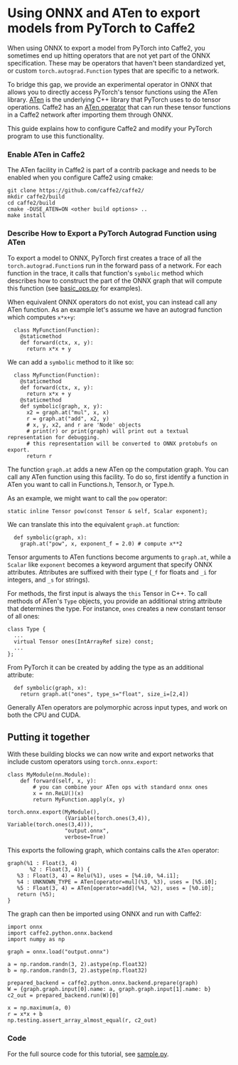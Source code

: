 # Using ONNX and ATen to export models from PyTorch to Caffe2

When using ONNX to export a model from PyTorch into Caffe2, you sometimes end up
hitting operators that are not yet part of the ONNX specification. These may be
operators that haven't been standardized yet, or custom `torch.autograd.Function` types that
are specific to a network.

To bridge this gap, we provide an experimental operator in ONNX that allows you to directly access PyTorch's tensor functions using the ATen library.
[ATen](https://github.com/pytorch/pytorch/tree/main/aten) is the underlying C++ library that PyTorch uses to do tensor operations. Caffe2 has an [ATen operator](https://github.com/pytorch/pytorch/tree/main/caffe2/contrib/aten)
that can run these tensor functions in a Caffe2 network after importing them through ONNX.

This guide explains how to configure Caffe2 and modify your PyTorch program to use
this functionality.

### Enable ATen in Caffe2

The ATen facility in Caffe2 is part of a contrib package and needs to be enabled
when you configure Caffe2 using cmake:

```
git clone https://github.com/caffe2/caffe2/
mkdir caffe2/build
cd caffe2/build
cmake -DUSE_ATEN=ON <other build options> ..
make install
```

### Describe How to Export a PyTorch Autograd Function using ATen

To export a model to ONNX, PyTorch first creates a trace of all the `torch.autograd.Function`s run
in the forward pass of a network. For each function in the trace, it calls that function's
`symbolic` method which describes how to construct the part of the ONNX graph
that will compute this function (see [basic_ops.py](https://github.com/pytorch/pytorch/blob/main/torch/autograd/_functions/basic_ops.py#L59) for examples).

When equivalent ONNX operators do not exist, you can instead call any ATen function.
As an example let's assume we have an autograd function which computes `x*x+y`:

```
  class MyFunction(Function):
    @staticmethod
    def forward(ctx, x, y):
      return x*x + y
```

We can add a `symbolic` method to it like so:

```
  class MyFunction(Function):
    @staticmethod
    def forward(ctx, x, y):
      return x*x + y
    @staticmethod
    def symbolic(graph, x, y):
      x2 = graph.at("mul", x, x)
      r = graph.at("add", x2, y)
      # x, y, x2, and r are 'Node' objects
      # print(r) or print(graph) will print out a textual representation for debugging.
      # this representation will be converted to ONNX protobufs on export.
      return r
```

The function `graph.at` adds a new ATen op the computation graph.
You can call any ATen function using this facility. To do so,
first identify a function in ATen you want to call in Functions.h,
Tensor.h, or Type.h.

As an example, we might want to call the `pow` operator:

```
static inline Tensor pow(const Tensor & self, Scalar exponent);
```

We can translate this into the equivalent `graph.at` function:

```
  def symbolic(graph, x):
    graph.at("pow", x, exponent_f = 2.0) # compute x**2
```

Tensor arguments to ATen functions become arguments to `graph.at`, while a `Scalar`
like `exponent` becomes a keyword argument that specify ONNX attributes.
Attributes are suffixed with their type (`_f` for floats and `_i` for integers, and `_s` for strings).

For methods, the first input is always the `this` Tensor in C++.
To call methods of ATen's `Type` objects, you provide an additional string attribute
that determines the type. For instance, `ones` creates a new constant tensor of all ones:
```
class Type {
  ...
  virtual Tensor ones(IntArrayRef size) const;
  ...
};
```

From PyTorch it can be created by adding the type as an additional attribute:

```
  def symbolic(graph, x):
    return graph.at("ones", type_s="float", size_i=[2,4])
```


Generally ATen operators are polymorphic across input types, and work on both the CPU and CUDA.

## Putting it together

With these building blocks we can now write and export networks that include custom operators using `torch.onnx.export`:

```
class MyModule(nn.Module):
    def forward(self, x, y):
        # you can combine your ATen ops with standard onnx ones
        x = nn.ReLU()(x)
        return MyFunction.apply(x, y)

torch.onnx.export(MyModule(),
                  (Variable(torch.ones(3,4)), Variable(torch.ones(3,4))),
                  "output.onnx",
                  verbose=True)
```

This exports the following graph, which contains calls the `ATen` operator:

```
graph(%1 : Float(3, 4)
       %2 : Float(3, 4)) {
   %3 : Float(3, 4) = Relu(%1), uses = [%4.i0, %4.i1];
   %4 : UNKNOWN_TYPE = ATen[operator=mul](%3, %3), uses = [%5.i0];
   %5 : Float(3, 4) = ATen[operator=add](%4, %2), uses = [%0.i0];
   return (%5);
}
```

The graph can then be imported using ONNX and run with Caffe2:

```
import onnx
import caffe2.python.onnx.backend
import numpy as np

graph = onnx.load("output.onnx")

a = np.random.randn(3, 2).astype(np.float32)
b = np.random.randn(3, 2).astype(np.float32)

prepared_backend = caffe2.python.onnx.backend.prepare(graph)
W = {graph.graph.input[0].name: a, graph.graph.input[1].name: b}
c2_out = prepared_backend.run(W)[0]

x = np.maximum(a, 0)
r = x*x + b
np.testing.assert_array_almost_equal(r, c2_out)
```

### Code

For the full source code for this tutorial, see [sample.py](sample.py).
